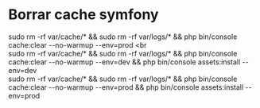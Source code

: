 # Borrar cache symfony
sudo rm -rf var/cache/* && sudo rm -rf var/logs/* && php bin/console cache:clear --no-warmup --env=prod <br<br> 
sudo rm -rf var/cache/* && sudo rm -rf var/logs/* && php bin/console cache:clear --no-warmup --env=dev && php bin/console assets:install --env=dev <br>
sudo rm -rf var/cache/* && sudo rm -rf var/logs/* && php bin/console cache:clear --no-warmup --env=prod && php bin/console assets:install --env=prod <br>
